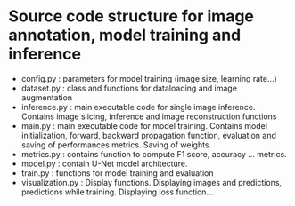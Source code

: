 # Source code structure for image annotation, model training and inference


- config.py : parameters for model training (image size, learning rate...)
- dataset.py : class and functions for dataloading and image augmentation
- inference.py : main executable code for single image inference. Contains image slicing, inference and image reconstruction functions
- main.py : main executable code for model training. Contains model initialization, forward, backward propagation function, evaluation and saving of performances metrics. Saving of weights.
- metrics.py : contains function to compute F1 score, accuracy ... metrics.
- model.py : contain U-Net model architecture.
- train.py : functions for model training and evaluation
- visualization.py : Display functions. Displaying images and predictions, predictions while training. Displaying loss function...

